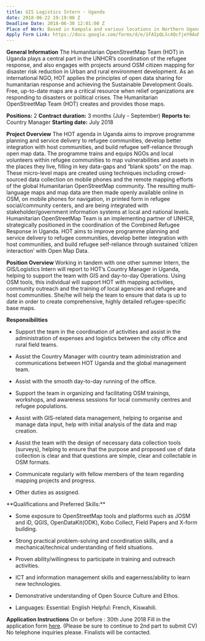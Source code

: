 ```yaml
---
title: GIS Logistics Intern - Uganda
date: 2018-06-22 19:19:00 Z
Deadline Date: 2018-06-30 12:01:00 Z
Place of Work: Based in Kampala and various locations in Northern Uganda
Apply Form Link: https://docs.google.com/forms/d/e/1FAIpQLSc4QcfjeY0AuMUgYwi87wMqKjw5jrjFXGfLh4xXYq0L1UKupA/viewform
---
```


**General Information**
The Humanitarian OpenStreetMap Team (HOT) in Uganda plays a central part in the UNHCR’s coordination of the refugee response, and also engages with projects around OSM citizen mapping for disaster risk reduction in Urban and rural environment development. As an international NGO, HOT applies the principles of open data sharing for humanitarian response and achieving the Sustainable Development Goals. Free, up-to-date maps are a critical resource when relief organizations are responding to disasters or political crises. The Humanitarian OpenStreetMap Team (HOT) creates and provides those maps.

**Positions:** 2
**Contract duration:** 3 months (July - September)
**Reports to:** Country Manager
**Starting date:** July 2018

**Project Overview**
The HOT agenda in Uganda aims to improve programme planning and service delivery to refugee communities, develop better integration with host communities, and build refugee self-reliance through open map data. The programme trains and equips NGOs and local volunteers within refugee communities to map vulnerabilities and assets in the places they live, filling in key data-gaps and “blank spots” on the map. These micro-level maps are created using techniques including crowd-sourced data collection on mobile phones and the remote mapping efforts of the global Humanitarian OpenStreetMap community. The resulting multi-language maps and map data are then made openly available online in OSM, on mobile phones for navigation, in printed form in refugee social/community centers, and are being integrated with stakeholder/government information systems at local and national levels.
Humanitarian OpenStreetMap Team is an implementing partner of UNHCR, strategically positioned in the coordination of the Combined Refugee Response in Uganda. HOT aims to improve programme planning and service delivery to refugee communities, develop better integration with host communities, and build refugee self-reliance through sustained ‘citizen interaction’ with Open Map Data.

**Position Overview**
Working in tandem with one other summer Intern, the GIS/Logistics Intern will report to HOT’s Country Manager in Uganda, helping to support the team with GIS and day-to-day Operations. Using OSM tools, this individual will support HOT with mapping activities, community outreach and the training of local agencies and refugee and host communities. She/he will help the team to ensure that data is up to date in order to create comprehensive, highly detailed refugee-specific base maps.

**Responsibilities**

* Support the team in the coordination of activities and assist in the administration of expenses and logistics between the city office and rural field teams.

* Assist the Country Manager with country team administration and communications between HOT Uganda and the global management team.

* Assist with the smooth day-to-day running of the office.

* Support the team in organizing and facilitating OSM trainings, workshops, and awareness sessions for local community centres and refugee populations.

* Assist with GIS-related data management, helping to organise and manage data input, help with initial analysis of the data and map creation.

* Assist the team with the design of necessary data collection tools (surveys), helping to ensure that the purpose and proposed use of data collection is clear and that questions are simple, clear and collectable in OSM formats.

* Communicate regularly with fellow members of the team regarding mapping projects and progress.

* Other duties as assigned.

\*\*Qualifications and Preferred Skills:\*\*

* Some exposure to OpenStreetMap tools and platforms such as JOSM and iD, QGIS, OpenDataKit(ODK), Kobo Collect, Field Papers and X-form building.

* Strong practical problem-solving and coordination skills, and a mechanical/technical understanding of field situations.

* Proven ability/willingness to participate in training and outreach activities.

* ICT and information management skills and eagerness/ability to learn new technologies.

* Demonstrative understanding of Open Source Culture and Ethos.

* Languages: Essential: English Helpful: French, Kiswahili.

**Application Instructions**
On or before : 30th June 2018
Fill in the application form [here](https://docs.google.com/forms/d/e/1FAIpQLSc4QcfjeY0AuMUgYwi87wMqKjw5jrjFXGfLh4xXYq0L1UKupA/viewform). (Please be sure to continue to 2nd part to submit CV)
No telephone inquiries please. Finalists will be contacted.